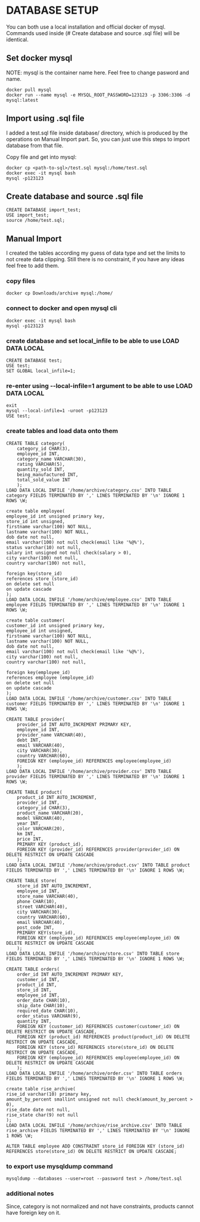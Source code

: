 # DATABASE SETUP

You can both use a local installation and official docker of mysql. Commands used inside (# Create database and source .sql file) will be identical. 

## Set docker mysql

NOTE: mysql is the container name here. Feel free to change pasword and name.

	docker pull mysql
	docker run --name mysql -e MYSQL_ROOT_PASSWORD=123123 -p 3306:3306 -d mysql:latest

## Import using .sql file

I added a test.sql file inside database/ directory, which is produced by the operations on Manual Import part. So, you can just use this steps to import database from that file. 

Copy file and get into mysql:

	docker cp <path-to-sql>/test.sql mysql:/home/test.sql
	docker exec -it mysql bash
	mysql -p123123
	
## Create database and source .sql file

	CREATE DATABASE import_test;
	USE import_test;
	source /home/test.sql;

## Manual Import

I created the tables according my guess of data type and set the limits to not create data clipping. Still there is no constraint, if you have any ideas feel free to add them.

### copy files

	docker cp Downloads/archive mysql:/home/

### connect to docker and open mysql cli

	docker exec -it mysql bash
	mysql -p123123

### create database and set local_infile to be able to use LOAD DATA LOCAL

	CREATE DATABASE test;
	USE test;
	SET GLOBAL local_infile=1;

### re-enter using --local-infile=1 argument to be able to use LOAD DATA LOCAL

	exit
	mysql --local-infile=1 -uroot -p123123
	USE test;
	
### create tables and load data onto them

	CREATE TABLE category(
		category_id CHAR(3),
		employee_id INT,
		category_name VARCHAR(30),
		rating VARCHAR(5),
		quantity_sold INT,
		being_manufactured INT,
		total_sold_value INT
		);
	LOAD DATA LOCAL INFILE '/home/archive/category.csv' INTO TABLE category FIELDS TERMINATED BY ',' LINES TERMINATED BY '\n' IGNORE 1 ROWS \W;

	create table employee(
	employee_id int unsigned primary key,
	store_id int unsigned, 
	firstname varchar(100) NOT NULL,
	lastname varchar(100) NOT NULL, 
	dob date not null, 
	email varchar(100) not null check(email like '%@%'), 
	status varchar(10) not null, 
	salary int unsigned not null check(salary > 0), 
	city varchar(100) not null, 
	country varchar(100) not null,

	foreign key(store_id)
	references store (store_id)
	on delete set null
	on update cascade
	);
	LOAD DATA LOCAL INFILE '/home/archive/employee.csv' INTO TABLE employee FIELDS TERMINATED BY ',' LINES TERMINATED BY '\n' IGNORE 1 ROWS \W;

	create table customer(
	customer_id int unsigned primary key,
	employee_id int unsigned,
	firstname varchar(100) NOT NULL,
	lastname varchar(100) NOT NULL,
	dob date not null,
	email varchar(100) not null check(email like '%@%'),
	city varchar(100) not null,
	country varchar(100) not null,

	foreign key(employee_id)
	references employee (employee_id)
	on delete set null
	on update cascade
	);
	LOAD DATA LOCAL INFILE '/home/archive/customer.csv' INTO TABLE customer FIELDS TERMINATED BY ',' LINES TERMINATED BY '\n' IGNORE 1 ROWS \W;

	CREATE TABLE provider(
		provider_id INT AUTO_INCREMENT PRIMARY KEY,
		employee_id INT,
		provider_name VARCHAR(40),
		debt INT,
		email VARCHAR(40),
		city VARCHAR(30),
		country VARCHAR(60),
		FOREIGN KEY (employee_id) REFERENCES employee(employee_id)
		);
	LOAD DATA LOCAL INFILE '/home/archive/provider.csv' INTO TABLE provider FIELDS TERMINATED BY ',' LINES TERMINATED BY '\n' IGNORE 1 ROWS \W;

	CREATE TABLE product(
		product_id INT AUTO_INCREMENT,
		provider_id INT,
		category_id CHAR(3),
		product_name VARCHAR(20),
		model VARCHAR(40),
		year INT,
		color VARCHAR(20),
		km INT,
		price INT,
		PRIMARY KEY (product_id),
		FOREIGN KEY (provider_id) REFERENCES provider(provider_id) ON DELETE RESTRICT ON UPDATE CASCADE
		);
	LOAD DATA LOCAL INFILE '/home/archive/product.csv' INTO TABLE product FIELDS TERMINATED BY ',' LINES TERMINATED BY '\n' IGNORE 1 ROWS \W;

	CREATE TABLE store(
		store_id INT AUTO_INCREMENT,
		employee_id INT,
		store_name VARCHAR(40),
		phone CHAR(10),
		street VARCHAR(40),
		city VARCHAR(30),
		country VARCHAR(60),
		email VARCHAR(40),
		post_code INT,
		PRIMARY KEY(store_id),
		FOREIGN KEY (employee_id) REFERENCES employee(employee_id) ON DELETE RESTRICT ON UPDATE CASCADE
		);
	LOAD DATA LOCAL INFILE '/home/archive/store.csv' INTO TABLE store FIELDS TERMINATED BY ',' LINES TERMINATED BY '\n' IGNORE 1 ROWS \W;

	CREATE TABLE orders(
		order_id INT AUTO_INCREMENT PRIMARY KEY,
		customer_id INT,
		product_id INT,
		store_id INT,
		employee_id INT,
		order_date CHAR(10),
		ship_date CHAR(10),
		required_date CHAR(10),
		order_status VARCHAR(9),
		quantity INT,
		FOREIGN KEY (customer_id) REFERENCES customer(customer_id) ON DELETE RESTRICT ON UPDATE CASCADE,
		FOREIGN KEY (product_id) REFERENCES product(product_id) ON DELETE RESTRICT ON UPDATE CASCADE,
		FOREIGN KEY (store_id) REFERENCES store(store_id) ON DELETE RESTRICT ON UPDATE CASCADE,
		FOREIGN KEY (employee_id) REFERENCES employee(employee_id) ON DELETE RESTRICT ON UPDATE CASCADE
		);
	LOAD DATA LOCAL INFILE '/home/archive/order.csv' INTO TABLE orders FIELDS TERMINATED BY ',' LINES TERMINATED BY '\n' IGNORE 1 ROWS \W;

	create table rise_archive(
	rise_id varchar(10) primary key,
	amount_by_percent smallint unsigned not null check(amount_by_percent > 0),
	rise_date date not null,
	rise_state char(9) not null
	);
	LOAD DATA LOCAL INFILE '/home/archive/rise_archive.csv' INTO TABLE rise_archive FIELDS TERMINATED BY ',' LINES TERMINATED BY '\n' IGNORE 1 ROWS \W;

	ALTER TABLE employee ADD CONSTRAINT store_id FOREIGN KEY (store_id) REFERENCES store(store_id) ON DELETE RESTRICT ON UPDATE CASCADE;

### to export use mysqldump command

	mysqldump --databases --user=root --password test > /home/test.sql

### additional notes

Since, category is not normalized and not have constraints, products cannot have foreign key on it.
